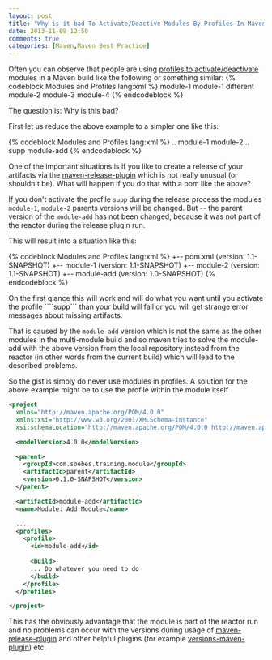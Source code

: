 ```yaml
---
layout: post
title: "Why is it bad To Activate/Deactive Modules By Profiles In Maven"
date: 2013-11-09 12:50
comments: true
categories: [Maven,Maven Best Practice]
---
```

Often you can observe that people are using 
[profiles to activate/deactivate](http://maven.apache.org/guides/introduction/introduction-to-profiles.html) 
modules in a Maven build like the following or something similar:
{% codeblock Modules and Profiles lang:xml %}
<profiles>
  <profile>
    <id>module-1</id>
    <modules>
      <module>module-1</module>
    </modules>
  </profile>
  <profile>
    <id>different</id>
    <modules>
      <module>module-2</module>
      <module>module-3</module>
      <module>module-4</module>
    </modules>
  </profile>
</profiles>
{% endcodeblock %}

The question is: Why is this bad?

<!-- more -->

First let us reduce the above example to a simpler one like this:

{% codeblock Modules and Profiles lang:xml %}
..
<modules>
  <module>module-1</module>
  <module>module-2</module>
</modules>
..
<profiles>
  <profile>
    <id>supp</id>
    <modules>
      <module>module-add</module>
    </modules>
  </profile>
</profiles>
{% endcodeblock %}

One of the important situations is if you like to create a release of your artifacts via
the [maven-release-plugin](http://maven.apache.org/maven-release-plugin/) which is not really
unusual (or shouldn't be). What will happen if you do that with a pom like the above?

If you don't activate the profile ```supp``` during the release process
the modules ```module-1```, ```module-2``` parents versions will be changed. But -- the parent
version of the ```module-add``` has not been changed, because it was not part of the reactor during
the release plugin run.

This will result into a situation like this:

{% codeblock Modules and Profiles lang:xml %}
+-- pom.xml (version: 1.1-SNAPSHOT)
    +-- module-1 (version: 1.1-SNAPSHOT)
    +-- module-2 (version: 1.1-SNAPSHOT)
    +-- module-add (version: 1.0-SNAPSHOT)
{% endcodeblock %}

On the first glance this will work and will do what you want until you activate the profile ````supp```
than your build will fail or you will get strange error messages about missing artifacts.

That is caused by the ```module-add``` version which is not the same as the other modules in the multi-module
build and so maven tries to solve the module-add with the above version from the local repository instead from 
the reactor (in other words from the current build) which will lead to the described problems.

So the gist is simply do never use modules in profiles. A solution for the above example might be to
use the profile within the module itself 

``` xml Profile in module pom
<project
  xmlns="http://maven.apache.org/POM/4.0.0"
  xmlns:xsi="http://www.w3.org/2001/XMLSchema-instance"
  xsi:schemaLocation="http://maven.apache.org/POM/4.0.0 http://maven.apache.org/maven-v4_0_0.xsd">

  <modelVersion>4.0.0</modelVersion>

  <parent>
    <groupId>com.soebes.training.module</groupId>
    <artifactId>parent</artifactId>
    <version>0.1.0-SNAPSHOT</version>
  </parent>

  <artifactId>module-add</artifactId>
  <name>Module: Add Module</name>

  ...
  <profiles>
    <profile>
      <id>module-add</id>
      
      <build>
      ... Do whatever you need to do
      </build>
    </profile>
  </profiles>

</project>
```

This has the obviously advantage that the module is part of the reactor run and 
no problems can occur with the versions during usage of [maven-release-plugin](http://maven.apache.org/maven-release-plugin)
and other helpful plugins (for example [versions-maven-plugin](http://mojo.codehaus.org/versions-maven-plugin/)) etc.
